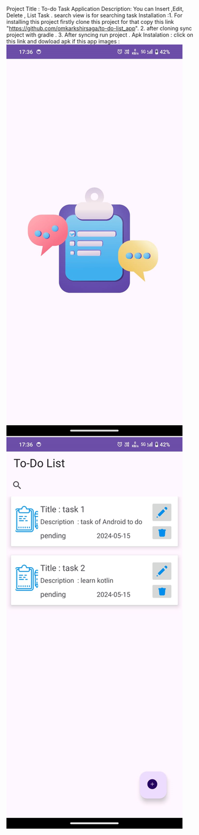 Project Title : To-do Task Application
Description: You can Insert ,Edit, Delete , List Task . search view is for searching task 
Installation :1. For installing this project firstly clone this project for that copy this link "https://github.com/omkarkshirsaga/to-do-list_app".
              2. after cloning sync project with gradle .
              3. After syncing run project .
Apk Instalation : click on this link and dowload apk if this app
images :
![Todo List App Screenshot](sc3.png)
![Todo List App Screenshot](sc4.png)
